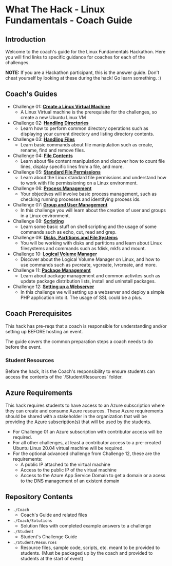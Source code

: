 # What The Hack - Linux Fundamentals - Coach Guide

## Introduction
Welcome to the coach's guide for the Linux Fundamentals Hackathon. Here you will find links to specific guidance for coaches for each of the challenges.

**NOTE:** If you are a Hackathon participant, this is the answer guide. Don't cheat yourself by looking at these during the hack! Go learn something. :)

## Coach's Guides
* Challenge 01: **[Create a Linux Virtual Machine](../Coach/Solution-01.md)**
	 - A Linux Virtual machine is the prerequisite for the challenges, so create a new Ubuntu Linux VM
* Challenge 02: **[Handling Directories](../Coach/Solution-02.md)**
	 - Learn how to perform common directory operations such as displaying your current directory and listing directory contents.
* Challenge 03: **[Handling Files](../Coach/Solution-03.md)**
	 - Learn basic commands about file manipulation such as create, rename, find and remove files.
* Challenge 04: **[File Contents](../Coach/Solution-04.md)**
	 - Learn about file content manipulation and discover how to count file lines, display specific lines from a file, and more.
* Challenge 05: **[Standard File Permissions](../Coach/Solution-05.md)**
	 - Learn about the Linux standard file permissions and understand how to work with file permissioning on a Linux environment.
* Challenge 06: **[Process Management](../Coach/Solution-06.md)**
	 - Your objectives will involve basic process management, such as checking running processes and identifying process ids. 
* Challenge 07: **[Group and User Management](../Coach/Solution-07.md)**
	 - In this challenge you will learn about the creation of user and groups in a Linux environment.
* Challenge 08: **[Scripting](../Coach/Solution-08.md)**
	 - Learn some basic stuff on shell scripting and the usage of some commands such as echo, cut, read and grep.
* Challenge 09: **[Disks, Partitions and File Systems](../Coach/Solution-09.md)**
	 - You will be working with disks and partitions and learn about Linux filesystems and commands such as fdisk, mkfs and mount.
* Challenge 10: **[Logical Volume Manager](../Coach/Solution-10.md)**
	 - Discover about the Logical Volume Manager on Linux, and how to use commands such as pvcreate, vgcreate, lvrcreate, and more.
* Challenge 11: **[Package Management](../Coach/Solution-11.md)**
	 - Learn about package management and common activites such as update package distribution lists, install and uninstall packages.
* Challenge 12: **[Setting up a Webserver](../Coach/Solution-12.md)**
	 - In this challenge we will setting up a webserver and deploy a simple PHP application into it. The usage of SSL could be a plus.

## Coach Prerequisites 

This hack has pre-reqs that a coach is responsible for understanding and/or setting up BEFORE hosting an event. 

The guide covers the common preparation steps a coach needs to do before the event.

### Student Resources

Before the hack, it is the Coach's responsibility to ensure students can access the contents of the \`/Student/Resources\` folder. 

## Azure Requirements

This hack requires students to have access to an Azure subscription where they can create and consume Azure resources. These Azure requirements should be shared with a stakeholder in the organization that will be providing the Azure subscription(s) that will be used by the students.

- For Challenge 01 an Azure subscription with contributor access will be required.
- For all other challenges, at least a contributor access to a pre-created Ubuntu Linux 20.04 virtual machine will be required.
- For the optional advanced challenge from Challenge 12, these are the requirements:
	- A public IP attached to the virtual machine
	- Access to the public IP of the virtual machine
	- Access to the Azure App Service Domain to get a domain or a acess to the DNS management of an existent domain

## Repository Contents

- `./Coach`
  - Coach's Guide and related files
- `./Coach/Solutions`
  - Solution files with completed example answers to a challenge
- `./Student`
  - Student's Challenge Guide
- `./Student/Resources`
  - Resource files, sample code, scripts, etc. meant to be provided to students. (Must be packaged up by the coach and provided to students at the start of event)


